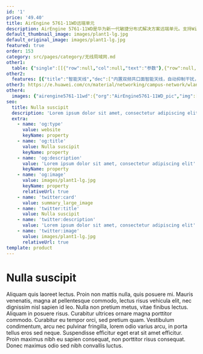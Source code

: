 ```yaml
---
id: '1'
price: '49.40'
title: AirEngine 5761-11WD远端单元
description: AirEngine 5761-11WD是华为新一代敏捷分布式解决方案远端单元。支持Wi-Fi 6 （802.11ax）标准。内置智能天线，信号随用户而动，带来更好的覆盖效果。支持2×2 MIMO，2.4GHz和5GHz双频同时提供业务，整机速率可达1.775Gbps，适用于酒店、宿舍、医院等室内覆盖场景。
default_thumbnail_image: images/plant1-lg.jpg
default_original_image: images/plant1-lg.jpg
featured: true
order: 153
category: src/pages/category/无线局域网.md
other1: 
  table: {"single":[[{"row":null,"col":null,"text":"参数"},{"row":null,"col":null,"text":"AirEngine 5761-11WD"}],[{"row":null,"col":null,"text":"尺寸（ 宽 x 深 x 高）"},{"row":null,"col":null,"text":"86mm x 160mm x 38mm"}],[{"row":null,"col":null,"text":"电源输入"},{"row":null,"col":null,"text":"DC：12V±10%\nPoE供电：满足802.3af以太网供电标准\n说明：802.3af时，USB功能受限"}],[{"row":null,"col":null,"text":"最大功耗"},{"row":null,"col":null,"text":"12.7W（不包含USB）\n说明：实际最大功耗遵照不同国家和地区法规而有所不同"}],[{"row":null,"col":null,"text":"最大用户数"},{"row":null,"col":null,"text":"≤1024\n说明：使用环境不同实际用户数存在差异"}],[{"row":null,"col":null,"text":"工作温度"},{"row":null,"col":null,"text":"0℃ ～+40℃"}],[{"row":null,"col":null,"text":"天线类型"},{"row":null,"col":null,"text":"内置智能天线"}],[{"row":null,"col":null,"text":"MIMO:空间流"},{"row":null,"col":null,"text":"2.4GHz: 2×2:2，5GHz：2×2:2"}],[{"row":null,"col":null,"text":"无线协议"},{"row":null,"col":null,"text":"802.11a/b/g/n/ac/ac wave2/ax"}],[{"row":null,"col":null,"text":"最高速率"},{"row":null,"col":null,"text":"1.775Gbps"}]]}
other2:
  features: [{"title":"智能天线","dec":["内置双频共口面智能天线，自动抑制干扰，覆盖半径提升20%，同位置信号强度提升100%，给用户带来稳定无死角的覆盖"]},{"title":"丰富的接口","dec":["提供1x1GE电口，4xGE下行接口，2xRJ45直通口（兼容RJ11）"]},{"title":"云管理","dec":["可通过华为云管理平台对AP设备及业务进行管理和运维，节省网络运维成本"]}]
other3: https://e.huawei.com/cn/material/networking/campus-network/wlan/27f19bd9f0b54e649ca897bbb832d5fb
other4:
  images: {"airengine5761-11wd":{"org":"AirEngine5761-11WD_pic","img":["front.png","front_bottom.png","front_left.png","front_right.png","rear.png","rear_bottom.png"]}}
seo:
  title: Nulla suscipit
  description: 'Lorem ipsum dolor sit amet, consectetur adipiscing elit'
  extra:
    - name: 'og:type'
      value: website
      keyName: property
    - name: 'og:title'
      value: Nulla suscipit
      keyName: property
    - name: 'og:description'
      value: 'Lorem ipsum dolor sit amet, consectetur adipiscing elit'
      keyName: property
    - name: 'og:image'
      value: images/plant1-lg.jpg
      keyName: property
      relativeUrl: true
    - name: 'twitter:card'
      value: summary_large_image
    - name: 'twitter:title'
      value: Nulla suscipit
    - name: 'twitter:description'
      value: 'Lorem ipsum dolor sit amet, consectetur adipiscing elit'
    - name: 'twitter:image'
      value: images/plant1-lg.jpg
      relativeUrl: true
template: product
---
```


# Nulla suscipit

Aliquam quis laoreet lectus. Proin non mattis nulla, quis posuere mi. Mauris venenatis, magna at pellentesque commodo, lectus risus vehicula elit, nec dignissim nisl sapien id leo. Nulla non pretium metus, vitae finibus lectus. Aliquam in posuere risus. Curabitur ultrices ornare magna porttitor commodo. Curabitur eu tempor orci, sed pretium quam. Vestibulum condimentum, arcu nec pulvinar fringilla, lorem odio varius arcu, in porta tellus eros sed neque. Suspendisse efficitur eget erat sit amet efficitur. Proin maximus nibh eu sapien consequat, non porttitor risus consequat. Donec maximus odio sed nibh convallis luctus.